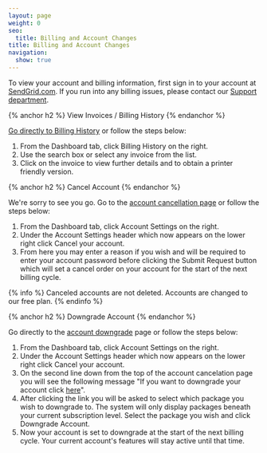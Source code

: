 ```yaml
---
layout: page
weight: 0
seo:
  title: Billing and Account Changes
title: Billing and Account Changes
navigation:
  show: true
---
```


To view your account and billing information, first sign in to your account at [SendGrid.com](http://sendgrid.com). If you run into any billing issues, please contact our [Support department](http://support.sendgrid.com).

{% anchor h2 %}
View Invoices / Billing History 
{% endanchor %}

[Go directly to Billing History](https://sendgrid.com/billing "SendGrid Billing") or follow the steps below:

1.  From the Dashboard tab, click Billing History on the right.
2.  Use the search box or select any invoice from the list.
3.  Click on the invoice to view further details and to obtain a printer friendly version.

{% anchor h2 %}
Cancel Account 
{% endanchor %}

We're sorry to see you go. Go to the [account cancellation page](https://sendgrid.com/account/cancel "Account Cancellation") or follow the steps below:

1.  From the Dashboard tab, click Account Settings on the right.
2.  Under the Account Settings header which now appears on the lower right click Cancel your account.
3.  From here you may enter a reason if you wish and will be required to enter your account password before clicking the Submit Request button which will set a cancel order on your account for the start of the next billing cycle.

{% info %}
Canceled accounts are not deleted. Accounts are changed to our free plan. 
{% endinfo %}

{% anchor h2 %}
Downgrade Account 
{% endanchor %}

Go directly to the [account downgrade](https://sendgrid.com/billing/downgradeAccount "Downgrade Account") page or follow the steps below:

1.  From the Dashboard tab, click Account Settings on the right.
2.  Under the Account Settings header which now appears on the lower right click Cancel your account.
3.  On the second line down from the top of the account cancelation page you will see the following message "If you want to downgrade your account click [here](https://sendgrid.com/billing/downgradeAccount)".
4.  After clicking the link you will be asked to select which package you wish to downgrade to. The system will only display packages beneath your current subscription level. Select the package you wish and click Downgrade Account.
5.  Now your account is set to downgrade at the start of the next billing cycle. Your current account's features will stay active until that time.

